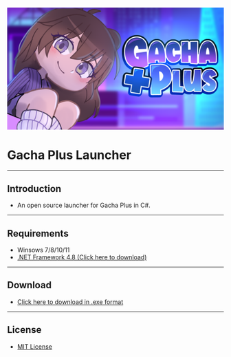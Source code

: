 ![Teszt](Gacha%20Plus%20Launcher/Resources/background.png)
# Gacha Plus Launcher
***
## Introduction
-   An open source launcher for Gacha Plus in C#.

***
## Requirements
-   Winsows 7/8/10/11
-   [.NET Framework 4.8 (Click here to download)](https://dotnet.microsoft.com/en-us/download/dotnet-framework/net48)

***
## Download
-   [Click here to download in .exe format]()

***
## License
-   [MIT License](LICENSE)
